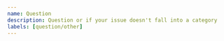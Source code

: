 ```yaml
---
name: Question
description: Question or if your issue doesn't fall into a category
labels: [question/other]
---
```

